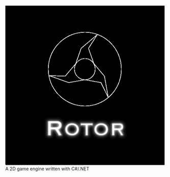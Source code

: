 ![alt text](https://raw.githubusercontent.com/fortraan/Rotor/master/images/RotorLogoRendered.png)
A 2D game engine written with C#/.NET 
